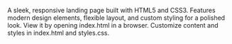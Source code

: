A sleek, responsive landing page built with HTML5 and CSS3. Features modern design elements, flexible layout, and custom styling for a polished look. View it by opening index.html in a browser. Customize content and styles in index.html and styles.css.
